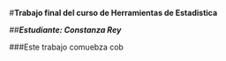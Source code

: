 #**Trabajo final del curso de Herramientas de Estadistica**

##***Estudiante: Constanza Rey***

###Este trabajo comuebza cob 

